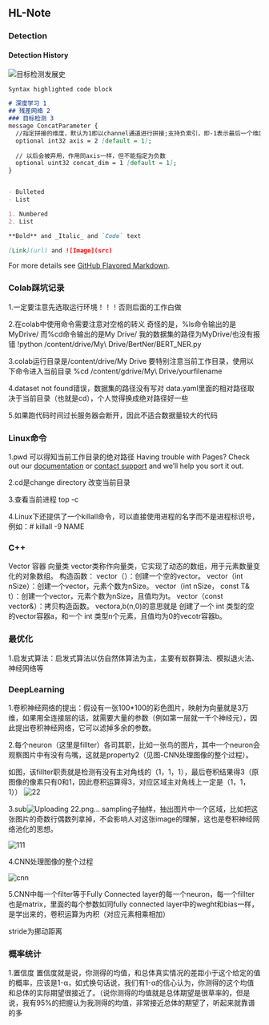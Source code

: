 ## HL-Note
### Detection
#### Detection History
![目标检测发展史](https://user-images.githubusercontent.com/49737867/113255745-c59fde00-92fa-11eb-977c-7d3864960c85.png)

```markdown
Syntax highlighted code block

# 深度学习 1
## 残差网络 2
### 目标检测 3
message ConcatParameter {
  //指定拼接的维度，默认为1即以channel通道进行拼接;支持负索引，即-1表示最后一个维度
  optional int32 axis = 2 [default = 1];
 
  // 以后会被弃用，作用同axis一样，但不能指定为负数
  optional uint32 concat_dim = 1 [default = 1];
}


- Bulleted
- List

1. Numbered
2. List

**Bold** and _Italic_ and `Code` text

[Link](url) and ![Image](src)
```

For more details see [GitHub Flavored Markdown](https://guides.github.com/features/mastering-markdown/).

### Colab踩坑记录
1.一定要注意先选取运行环境！！！否则后面的工作白做

2.在colab中使用命令需要注意对空格的转义
奇怪的是，%ls命令输出的是MyDrive/
而%cd命令输出的是My Drive/
我的数据集的路径为MyDrive/也没有报错
!python /content/drive/My\ Drive/BertNer/BERT_NER.py

3.colab运行目录是/content/drive/My Drive
要特别注意当前工作目录，使用以下命令进入当前目录
%cd /content/gdrive/My\ Drive/yourfilename

4.dataset not found错误，数据集的路径没有写对
data.yaml里面的相对路径取决于当前目录（也就是cd），个人觉得换成绝对路径好一些

5.如果跑代码时间过长服务器会断开，因此不适合数据量较大的代码
### Linux命令
1.pwd 可以得知当前工作目录的绝对路径
Having trouble with Pages? Check out our [documentation](https://docs.github.com/categories/github-pages-basics/) or [contact support](https://support.github.com/contact) and we’ll help you sort it out.

2.cd是change directory 改变当前目录

3.查看当前进程 top -c

4.Linux下还提供了一个killall命令，可以直接使用进程的名字而不是进程标识号，例如：# killall -9 NAME
### C++
Vector 容器 向量类
vector类称作向量类，它实现了动态的数组，用于元素数量变化的对象数组。
构造函数：
vector（）：创建一个空的vector。
vector（int nSize）：创建一个vector，元素个数为nSize。
vector（int nSize， const T& t）：创建一个vector，元素个数为nSize，且值均为t。
vector（const vector&）：拷贝构造函数。
vector<int>a,b(n,0)的意思就是 创建了一个 int 类型的空的vector容器a，和一个 int 类型n个元素，且值均为0的vecotr容器b。
  
### 最优化
1.启发式算法：启发式算法以仿自然体算法为主，主要有蚁群算法、模拟退火法、神经网络等
### DeepLearning
1.卷积神经网络的提出：假设有一张100*100的彩色图片，映射为向量就是3万维，如果用全连接层的话，就需要大量的参数（例如第一层就一千个神经元），因此提出卷积神经网络，它可以滤掉多余的参数。

2.每个neuron（这里是fillter）各司其职，比如一张鸟的图片，其中一个neuron会观察图片中有没有鸟嘴，这就是property2（见图-CNN处理图像的整个过程）。

如图，该fillter职责就是检测有没有主对角线的（1，1，1），最后卷积结果得3（原图像的像素只有0和1，因此卷积运算得3，对应区域主对角线上一定是（1，1，1））
![22](https://user-images.githubusercontent.com/49737867/113258918-1fa2a280-92ff-11eb-958a-341bd5a2ad24.png)



3.sub![Uploading 22.png…]()
sampling子抽样，抽出图片中一个区域，比如把这张图片的奇数行偶数列拿掉，不会影响人对这张image的理解，这也是卷积神经网络池化的思想。

![111](https://user-images.githubusercontent.com/49737867/113255916-00a21180-92fb-11eb-97dd-001229e3ae6c.png)


4.CNN处理图像的整个过程

![cnn](https://user-images.githubusercontent.com/49737867/113255348-4f9b7700-92fa-11eb-8f7c-648c6c732861.png)

5.CNN中每一个filter等于Fully Connected layer的每一个neuron，每一个fillter也是matrix，里面的每个参数如同fully connected layer中的weght和bias一样，是学出来的，卷积运算为内积（对应元素相乘相加）

stride为挪动距离


### 概率统计 
1.置信度
置信度就是说，你测得的均值，和总体真实情况的差距小于这个给定的值的概率，应该是1-α，如式换句话说，我们有1-α的信心认为，你测得的这个均值和总体的实际期望很接近了。（说你测得的均值就是总体期望是很草率的，但是说，我有95%的把握认为我测得的均值，非常接近总体的期望了，听起来就靠谱的多

